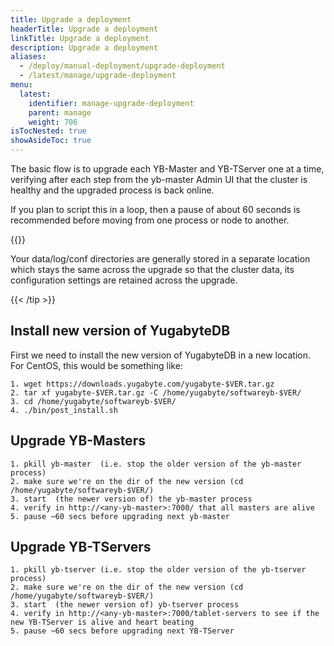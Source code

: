 ```yaml
---
title: Upgrade a deployment
headerTitle: Upgrade a deployment
linkTitle: Upgrade a deployment
description: Upgrade a deployment
aliases:
  - /deploy/manual-deployment/upgrade-deployment
  - /latest/manage/upgrade-deployment
menu:
  latest:
    identifier: manage-upgrade-deployment
    parent: manage
    weight: 706
isTocNested: true
showAsideToc: true
---
```


The basic flow is to upgrade each YB-Master and YB-TServer one at a time, verifying after each step from the yb-master Admin UI that the cluster is healthy and the upgraded process is back online.

If you plan to script this in a loop, then a pause of about 60 seconds is recommended before moving from one process or node to another.

{{<tip title="Preserving data and cluster configuration across upgrades" >}}

Your data/log/conf directories are generally stored in a separate location which stays the same across the upgrade so that the cluster data, its configuration settings are retained across the upgrade.

{{< /tip >}}

## Install new version of YugabyteDB

First we need to install the new version of YugabyteDB in a new location. 
For CentOS, this would be something like:

```
1. wget https://downloads.yugabyte.com/yugabyte-$VER.tar.gz
2. tar xf yugabyte-$VER.tar.gz -C /home/yugabyte/softwareyb-$VER/ 
3. cd /home/yugabyte/softwareyb-$VER/
4. ./bin/post_install.sh
```

## Upgrade YB-Masters

```
1. pkill yb-master  (i.e. stop the older version of the yb-master process)
2. make sure we're on the dir of the new version (cd /home/yugabyte/softwareyb-$VER/) 
3. start  (the newer version of) the yb-master process
4. verify in http://<any-yb-master>:7000/ that all masters are alive
5. pause ~60 secs before upgrading next yb-master
```

## Upgrade YB-TServers

```
1. pkill yb-tserver (i.e. stop the older version of the yb-tserver process)
2. make sure we're on the dir of the new version (cd /home/yugabyte/softwareyb-$VER/) 
3. start  (the newer version of) yb-tserver process
4. verify in http://<any-yb-master>:7000/tablet-servers to see if the new YB-TServer is alive and heart beating
5. pause ~60 secs before upgrading next YB-TServer
```
